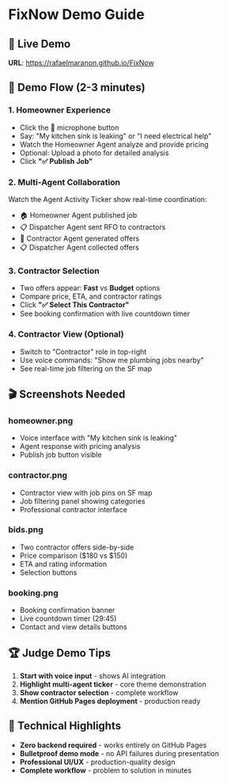 # FixNow Demo Guide

## 🎯 Live Demo
**URL**: https://rafaelmaranon.github.io/FixNow

## 📱 Demo Flow (2-3 minutes)

### 1. **Homeowner Experience**
- Click the 🎤 microphone button
- Say: "My kitchen sink is leaking" or "I need electrical help"
- Watch the Homeowner Agent analyze and provide pricing
- Optional: Upload a photo for detailed analysis
- Click **"✅ Publish Job"**

### 2. **Multi-Agent Collaboration** 
Watch the Agent Activity Ticker show real-time coordination:
- 🏠 Homeowner Agent published job
- 📋 Dispatcher Agent sent RFO to contractors  
- 👷 Contractor Agent generated offers
- 📋 Dispatcher Agent collected offers

### 3. **Contractor Selection**
- Two offers appear: **Fast** vs **Budget** options
- Compare price, ETA, and contractor ratings
- Click **"✅ Select This Contractor"**
- See booking confirmation with live countdown timer

### 4. **Contractor View** (Optional)
- Switch to "Contractor" role in top-right
- Use voice commands: "Show me plumbing jobs nearby"
- See real-time job filtering on the SF map

## 🎬 Screenshots Needed

### homeowner.png
- Voice interface with "My kitchen sink is leaking" 
- Agent response with pricing analysis
- Publish job button visible

### contractor.png  
- Contractor view with job pins on SF map
- Job filtering panel showing categories
- Professional contractor interface

### bids.png
- Two contractor offers side-by-side
- Price comparison ($180 vs $150)
- ETA and rating information
- Selection buttons

### booking.png
- Booking confirmation banner
- Live countdown timer (29:45)
- Contact and view details buttons

## 🏆 Judge Demo Tips

1. **Start with voice input** - shows AI integration
2. **Highlight multi-agent ticker** - core theme demonstration  
3. **Show contractor selection** - complete workflow
4. **Mention GitHub Pages deployment** - production ready

## 🔧 Technical Highlights

- **Zero backend required** - works entirely on GitHub Pages
- **Bulletproof demo mode** - no API failures during presentation
- **Professional UI/UX** - production-quality design
- **Complete workflow** - problem to solution in minutes

